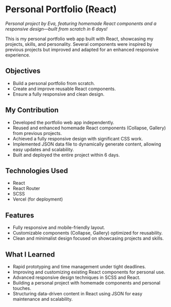 # Personal Portfolio (React)

*Personal project by Eva, featuring homemade React components and a responsive design—built from scratch in 6 days!*

This is my personal portfolio web app built with React, showcasing my projects, skills, and personality.
Several components were inspired by previous projects but improved and adapted for an enhanced responsive experience.

## Objectives
- Build a personal portfolio from scratch.
- Create and improve reusable React components.
- Ensure a fully responsive and clean design.

## My Contribution
- Developed the portfolio web app independently.
- Reused and enhanced homemade React components (Collapse, Gallery) from previous projects.
- Achieved a fully responsive design with significant CSS work.
- Implemented JSON data file to dynamically generate content, allowing easy updates and scalability.
- Built and deployed the entire project within 6 days.

## Technologies Used
- React
- React Router
- SCSS
- Vercel (for deployment)

## Features
- Fully responsive and mobile-friendly layout.
- Customizable components (Collapse, Gallery) optimized for reusability.
- Clean and minimalist design focused on showcasing projects and skills.

## What I Learned
- Rapid prototyping and time management under tight deadlines.
- Improving and customizing existing React components for personal use.
- Advanced responsive design techniques in SCSS and React.
- Building a personal project with homemade components and personal touches.
- Structuring data-driven content in React using JSON for easy maintenance and scalability.

